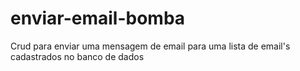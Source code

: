 # enviar-email-bomba
Crud para enviar uma mensagem de email para uma lista de email's cadastrados no banco de dados
